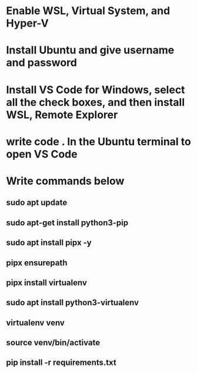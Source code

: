 # Enable WSL, Virtual System, and Hyper-V
# Install Ubuntu and give username and password
# Install VS Code for Windows, select all the check boxes, and then install WSL, Remote Explorer
# write code . In the Ubuntu terminal to open VS Code
# Write commands below
  ## sudo apt update
  ## sudo apt-get install python3-pip
  ## sudo apt install pipx -y
  ## pipx ensurepath
  ## pipx install virtualenv
  ## sudo apt install python3-virtualenv
  ## virtualenv venv
  ## source venv/bin/activate
  ## pip install -r requirements.txt



